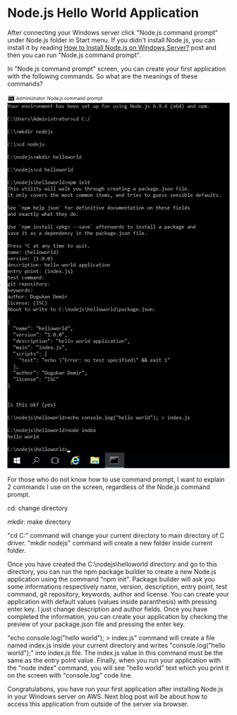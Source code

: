 # Node.js Hello World Application

After connecting your Windows server click "Node.js command prompt" under Node.js folder in Start menu. If you didn't install Node.js, you can install it by reading [How to Install Node.js on Windows Server?](http://dogukandemir.com/en/how-to-install-node-js-on-windows-server/) post and then you can run "Node.js command prompt".

In "Node.js command prompt" screen, you can create your first application with the following commands. So what are the meanings of these commands?

![Node.js Hello World](https://raw.githubusercontent.com/dogukandemir/blog-posts/master/en/nodejs-hello-world-application/images/npm-init.png)



For those who do not know how to use command prompt, I want to explain 2 commands I use on the screen, regardless of the Node.js command prompt.

cd: change directory

mkdir: make directory

"cd C:\" command will change your current directory to main directory of C driver.
"mkdir nodejs" command will create a new folder inside current folder.

Once you have created the C:\nodejs\helloworld directory and go to this directory, you can run the npm package builder to create a new Node.js application using the command "npm init". Package builder will ask you some informations respectively name, version, description, entry point, test command, git repository, keywords, author and license. You can create your application with default values (values inside paranthesis) with pressing enter key. I just change description and author fields. Once you have completed the information, you can create your application by checking the preview of your package.json file and pressing the enter key.

"echo console.log("hello world"); > index.js" command will create a file named index.js inside your current directory and writes "console.log("hello world");" into index.js file. The index.js value in this command must be the same as the entry point value. Finally, when you run your application with the "node index" command, you will see "hello world" text which you print it on the screen with "console.log" code line.

Congratulations, you have run your first application after installing Node.js in your Windows server on AWS. Next blog post will be about how to access this application from outside of the server via browser.